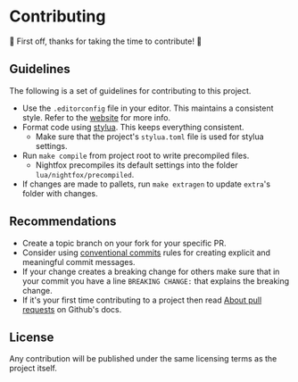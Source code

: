 # Contributing

🎉 First off, thanks for taking the time to contribute! 🎉

## Guidelines

The following is a set of guidelines for contributing to this project.

- Use the `.editorconfig` file in your editor. This maintains a consistent style. Refer to the [website](https://editorconfig.org/) for more info.
- Format code using [stylua](https://github.com/johnnymorganz/stylua). This keeps everything consistent.
  - Make sure that the project's `stylua.toml` file is used for stylua settings.
- Run `make compile` from project root to write precompiled files.
  - Nightfox precompiles its default settings into the folder `lua/nightfox/precompiled`.
- If changes are made to pallets, run `make extragen` to update `extra`'s folder with changes.

## Recommendations

- Create a topic branch on your fork for your specific PR.
- Consider using [conventional commits][concom] rules for creating explicit and meaningful commit messages.
- If your change creates a breaking change for others make sure that in your commit you have a line `BREAKING CHANGE:`
  that explains the breaking change.
- If it's your first time contributing to a project then read [About pull requests][about-pr] on Github's docs.

[concom]: https://www.conventionalcommits.org/en/v1.0.0/
[about-pr]: https://docs.github.com/en/github/collaborating-with-pull-requests/proposing-changes-to-your-work-with-pull-requests/about-pull-requests

## License

Any contribution will be published under the same licensing terms as the project itself.
